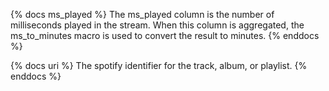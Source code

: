 {% docs ms_played %}
The ms_played column is the number of milliseconds played in the stream.
When this column is aggregated, the ms_to_minutes macro is used to convert the result to minutes.
{% enddocs %}

{% docs uri %}
The spotify identifier for the track, album, or playlist.
{% enddocs %}
